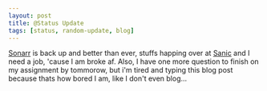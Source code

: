 ```yaml
---
layout: post
title: @Status Update
tags: [status, random-update, blog]
---
```

[Sonarr](\#) is back up and better than ever, stuffs happing over at [Sanic](https://sanic.ca) and I need a job, 'cause I am broke af. Also, I have one more question to finish on my assignment by tommorow, but i'm tired and typing this blog post because thats how bored I am, like I don't even blog...
